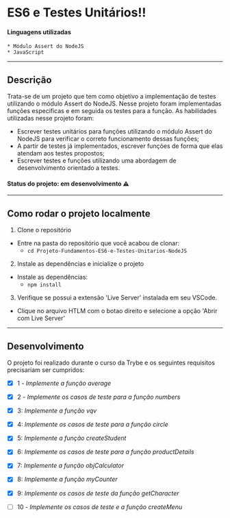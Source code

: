 # ES6 e Testes Unitários!!

#### Linguagens utilizadas

    * Módulo Assert do NodeJS
    * JavaScript

---

## Descrição

Trata-se de um projeto que tem como objetivo a implementação de testes utilizando o módulo Assert do NodeJS. Nesse projeto foram implementadas funções especificas e em seguida os testes para a função. As habilidades utilizadas nesse projeto foram: 

* Escrever testes unitários para funções utilizando o módulo Assert do NodeJS para verificar o correto funcionamento dessas funções;
* A partir de testes já implementados, escrever funções de forma que elas atendam aos testes propostos;
* Escrever testes e funções utilizando uma abordagem de desenvolvimento orientado a testes.

#### Status do projeto: em desenvolvimento ⚠️

---

## Como rodar o projeto localmente

1. Clone o repositório
  <!-- * `git@github.com:Murilo-Carrijo/Projeto-Fundamentos-Trybewarts-JavaScript.git` -->
  * Entre na pasta do repositório que você acabou de clonar:
    * `cd Projeto-Fundamentos-ES6-e-Testes-Unitarios-NodeJS`

2. Instale as dependências e inicialize o projeto
  * Instale as dependências:
    * `npm install`

3. Verifique se possui a extensão 'Live Server' instalada em seu VSCode.
  * Clique no arquivo HTLM com o botao direito e selecione a opção 'Abrir com Live Server'

---

## Desenvolvimento

O projeto foi realizado durante o curso da Trybe e os seguintes requisitos precisariam ser cumpridos: 

  - [X]  1 - _Implemente a função average_
  
  - [X]  2 - _Implemente os casos de teste para a função numbers_
  
  - [X]  3: _Implemente a função vqv_
  
  - [X]  4: _Implemente os casos de teste para a função circle_
  
  - [X]  5: _Implemente a função createStudent_
  
  - [X]  6: _Implemente os casos de teste para a função productDetails_
  
  - [X]  7: _Implemente a função objCalculator_
  
  - [X]  8: _Implemente a função myCounter_
  
  - [X]  9: _Implemente os casos de teste da função getCharacter_

  - [ ]  10 - _Implemente os casos de teste e a função createMenu_
  